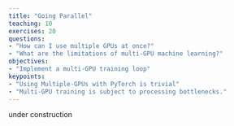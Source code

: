 ```yaml
---
title: "Going Parallel"
teaching: 10
exercises: 20
questions:
- "How can I use multiple GPUs at once?"
- "What are the limitations of multi-GPU machine learning?"
objectives:
- "Implement a multi-GPU training loop"
keypoints:
- "Using Multiple-GPUs with PyTorch is trivial"
- "Multi-GPU training is subject to processing bottlenecks."
---
```


under construction
